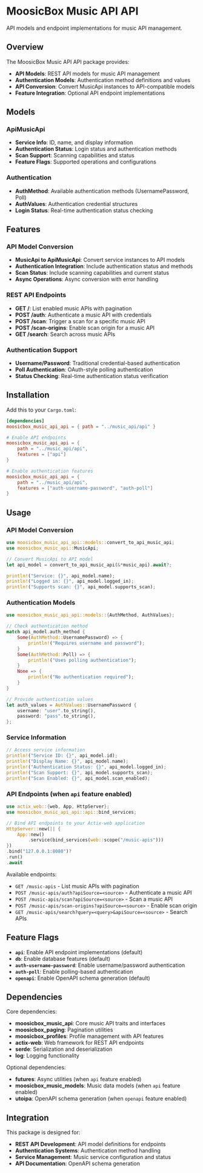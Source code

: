 # MoosicBox Music API API

API models and endpoint implementations for music API management.

## Overview

The MoosicBox Music API API package provides:

- **API Models**: REST API models for music API management
- **Authentication Models**: Authentication method definitions and values
- **API Conversion**: Convert MusicApi instances to API-compatible models
- **Feature Integration**: Optional API endpoint implementations

## Models

### ApiMusicApi

- **Service Info**: ID, name, and display information
- **Authentication Status**: Login status and authentication methods
- **Scan Support**: Scanning capabilities and status
- **Feature Flags**: Supported operations and configurations

### Authentication

- **AuthMethod**: Available authentication methods (UsernamePassword, Poll)
- **AuthValues**: Authentication credential structures
- **Login Status**: Real-time authentication status checking

## Features

### API Model Conversion

- **MusicApi to ApiMusicApi**: Convert service instances to API models
- **Authentication Integration**: Include authentication status and methods
- **Scan Status**: Include scanning capabilities and current status
- **Async Operations**: Async conversion with error handling

### REST API Endpoints

- **GET /**: List enabled music APIs with pagination
- **POST /auth**: Authenticate a music API with credentials
- **POST /scan**: Trigger a scan for a specific music API
- **POST /scan-origins**: Enable scan origin for a music API
- **GET /search**: Search across music APIs

### Authentication Support

- **Username/Password**: Traditional credential-based authentication
- **Poll Authentication**: OAuth-style polling authentication
- **Status Checking**: Real-time authentication status verification

## Installation

Add this to your `Cargo.toml`:

```toml
[dependencies]
moosicbox_music_api_api = { path = "../music_api/api" }

# Enable API endpoints
moosicbox_music_api_api = {
    path = "../music_api/api",
    features = ["api"]
}

# Enable authentication features
moosicbox_music_api_api = {
    path = "../music_api/api",
    features = ["auth-username-password", "auth-poll"]
}
```

## Usage

### API Model Conversion

```rust
use moosicbox_music_api_api::models::convert_to_api_music_api;
use moosicbox_music_api::MusicApi;

// Convert MusicApi to API model
let api_model = convert_to_api_music_api(&*music_api).await?;

println!("Service: {}", api_model.name);
println!("Logged in: {}", api_model.logged_in);
println!("Supports scan: {}", api_model.supports_scan);
```

### Authentication Models

```rust
use moosicbox_music_api_api::models::{AuthMethod, AuthValues};

// Check authentication method
match api_model.auth_method {
    Some(AuthMethod::UsernamePassword) => {
        println!("Requires username and password");
    }
    Some(AuthMethod::Poll) => {
        println!("Uses polling authentication");
    }
    None => {
        println!("No authentication required");
    }
}

// Provide authentication values
let auth_values = AuthValues::UsernamePassword {
    username: "user".to_string(),
    password: "pass".to_string(),
};
```

### Service Information

```rust
// Access service information
println!("Service ID: {}", api_model.id);
println!("Display Name: {}", api_model.name);
println!("Authentication Status: {}", api_model.logged_in);
println!("Scan Support: {}", api_model.supports_scan);
println!("Scan Enabled: {}", api_model.scan_enabled);
```

### API Endpoints (when `api` feature enabled)

```rust
use actix_web::{web, App, HttpServer};
use moosicbox_music_api_api::api::bind_services;

// Bind API endpoints to your Actix-web application
HttpServer::new(|| {
    App::new()
        .service(bind_services(web::scope("/music-apis")))
})
.bind("127.0.0.1:8080")?
.run()
.await
```

Available endpoints:

- `GET /music-apis` - List music APIs with pagination
- `POST /music-apis/auth?apiSource=<source>` - Authenticate a music API
- `POST /music-apis/scan?apiSource=<source>` - Scan a music API
- `POST /music-apis/scan-origins?apiSource=<source>` - Enable scan origin
- `GET /music-apis/search?query=<query>&apiSource=<source>` - Search APIs

## Feature Flags

- **`api`**: Enable API endpoint implementations (default)
- **`db`**: Enable database features (default)
- **`auth-username-password`**: Enable username/password authentication
- **`auth-poll`**: Enable polling-based authentication
- **`openapi`**: Enable OpenAPI schema generation (default)

## Dependencies

Core dependencies:

- **moosicbox_music_api**: Core music API traits and interfaces
- **moosicbox_paging**: Pagination utilities
- **moosicbox_profiles**: Profile management with API features
- **actix-web**: Web framework for REST API endpoints
- **serde**: Serialization and deserialization
- **log**: Logging functionality

Optional dependencies:

- **futures**: Async utilities (when `api` feature enabled)
- **moosicbox_music_models**: Music data models (when `api` feature enabled)
- **utoipa**: OpenAPI schema generation (when `openapi` feature enabled)

## Integration

This package is designed for:

- **REST API Development**: API model definitions for endpoints
- **Authentication Systems**: Authentication method handling
- **Service Management**: Music service configuration and status
- **API Documentation**: OpenAPI schema generation
